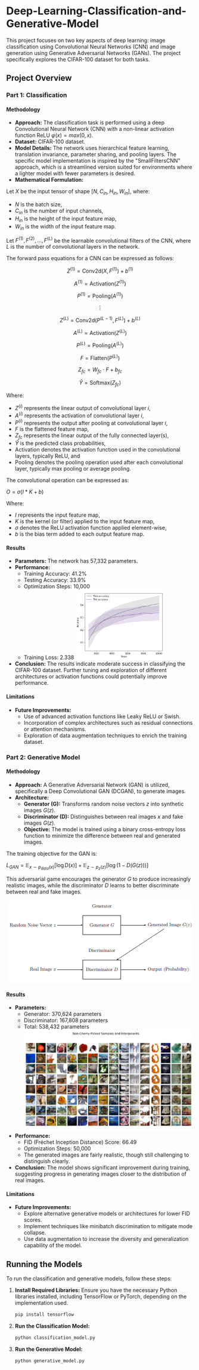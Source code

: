 # Deep-Learning-Classification-and-Generative-Model

This project focuses on two key aspects of deep learning: image classification using Convolutional Neural Networks (CNN) and image generation using Generative Adversarial Networks (GANs). The project specifically explores the CIFAR-100 dataset for both tasks.

## Project Overview

### Part 1: Classification

#### Methodology
- **Approach:** The classification task is performed using a deep Convolutional Neural Network (CNN) with a non-linear activation function ReLU $`φ(x) = max(0, x)`$.
- **Dataset:** CIFAR-100 dataset.
- **Model Details:** The network uses hierarchical feature learning, translation invariance, parameter sharing, and pooling layers. The specific model implementation is inspired by the "SmallFiltersCNN" approach, which is a streamlined version suited for environments where a lighter model with fewer parameters is desired.
- **Mathematical Formulation:**

Let $`X`$ be the input tensor of shape $`[N, C_{in}, H_{in}, W_{in}]`$, where:
- $`N`$ is the batch size,
- $`C_{in}`$ is the number of input channels,
- $`H_{in}`$ is the height of the input feature map,
- $`W_{in}`$ is the width of the input feature map.

Let $`F^{(1)}, F^{(2)}, \dots, F^{(L)}`$ be the learnable convolutional filters of the CNN, where $`L`$ is the number of convolutional layers in the network.

The forward pass equations for a CNN can be expressed as follows:

<div align="center">

$`
Z^{(1)} = \text{Conv2d}(X, F^{(1)}) + b^{(1)}
`$

$`
A^{(1)} = \text{Activation}(Z^{(1)})
`$

$`
P^{(1)} = \text{Pooling}(A^{(1)})
`$

$`
\vdots
`$

$`
Z^{(L)} = \text{Conv2d}(P^{(L-1)}, F^{(L)}) + b^{(L)}
`$

$`
A^{(L)} = \text{Activation}(Z^{(L)})
`$

$`
P^{(L)} = \text{Pooling}(A^{(L)})
`$

$`
F = \text{Flatten}(P^{(L)})
`$

$`
Z_{fc} = W_{fc} \cdot F + b_{fc}
`$

$`
\hat{Y} = \text{Softmax}(Z_{fc})
`$

</div>

Where:
- $`Z^{(i)}`$ represents the linear output of convolutional layer $`i`$,
- $`A^{(i)}`$ represents the activation of convolutional layer $`i`$,
- $`P^{(i)}`$ represents the output after pooling at convolutional layer $`i`$,
- $`F`$ is the flattened feature map,
- $`Z_{fc}`$ represents the linear output of the fully connected layer(s),
- $`\hat{Y}`$ is the predicted class probabilities,
- Activation denotes the activation function used in the convolutional layers, typically ReLU, and
- Pooling denotes the pooling operation used after each convolutional layer, typically max pooling or average pooling.

The convolutional operation can be expressed as:

$`
O = \sigma(I * K + b)
`$

Where:
- $`I`$ represents the input feature map,
- $`K`$ is the kernel (or filter) applied to the input feature map,
- $`\sigma`$ denotes the ReLU activation function applied element-wise,
- $`b`$ is the bias term added to each output feature map.

#### Results
- **Parameters:** The network has 57,332 parameters.
- **Performance:**
  - Training Accuracy: 41.2%
  - Testing Accuracy: 33.9%
  - Optimization Steps: 10,000
  - Training Loss: 2.338
  ![Training Results 1](trainingResult1.png)</br>
- **Conclusion:** The results indicate moderate success in classifying the CIFAR-100 dataset. Further tuning and exploration of different architectures or activation functions could potentially improve performance.

#### Limitations
- **Future Improvements:**
  - Use of advanced activation functions like Leaky ReLU or Swish.
  - Incorporation of complex architectures such as residual connections or attention mechanisms.
  - Exploration of data augmentation techniques to enrich the training dataset.

### Part 2: Generative Model

#### Methodology
- **Approach:** A Generative Adversarial Network (GAN) is utilized, specifically a Deep Convolutional GAN (DCGAN), to generate images.
- **Architecture:**
  - **Generator (G):** Transforms random noise vectors $`z`$ into synthetic images $`G(z)`$.
  - **Discriminator (D):** Distinguishes between real images $`x`$ and fake images $`G(z)`$.
  - **Objective:** The model is trained using a binary cross-entropy loss function to minimize the difference between real and generated images.

The training objective for the GAN is:

$`
L_{GAN} = \mathbb{E}_{x \sim p_{data}(x)}[\log D(x)] + \mathbb{E}_{z \sim p_z(z)}[\log(1 - D(G(z)))]
`$

This adversarial game encourages the generator $`G`$ to produce increasingly realistic images, while the discriminator $`D`$ learns to better discriminate between real and fake images.

  ![LGAN img](image4.png)</br>

#### Results
- **Parameters:**
  - Generator: 370,624 parameters
  - Discriminator: 167,808 parameters
  - Total: 538,432 parameters
  ![Pictures, 2 8x8 images](image5.png)</br>
- **Performance:**
  - FID (Fréchet Inception Distance) Score: 66.49
  - Optimization Steps: 50,000
  - The generated images are fairly realistic, though still challenging to distinguish clearly.
- **Conclusion:** The model shows significant improvement during training, suggesting progress in generating images closer to the distribution of real images.

#### Limitations
- **Future Improvements:**
  - Explore alternative generative models or architectures for lower FID scores.
  - Implement techniques like minibatch discrimination to mitigate mode collapse.
  - Use data augmentation to increase the diversity and generalization capability of the model.

## Running the Models

To run the classification and generative models, follow these steps:

1. **Install Required Libraries:** Ensure you have the necessary Python libraries installed, including TensorFlow or PyTorch, depending on the implementation used.
   ```bash
   pip install tensorflow
2. **Run the Classification Model:**
   ```bash
   python classification_model.py
1. **Run the Generative Model:**
   ```bash
   python generative_model.py